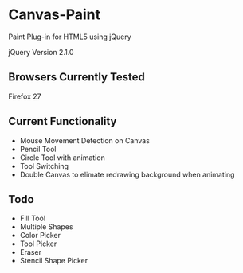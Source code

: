 Canvas-Paint
=====================
Paint Plug-in for HTML5 using jQuery

jQuery Version 2.1.0

Browsers Currently Tested
-------------------------
Firefox 27

Current Functionality
-------------------------
 * Mouse Movement Detection on Canvas 
 * Pencil Tool
 * Circle Tool with animation
 * Tool Switching
 * Double Canvas to elimate redrawing background when animating

Todo
-------------------------
 * Fill Tool
 * Multiple Shapes
 * Color Picker
 * Tool Picker
 * Eraser
 * Stencil Shape Picker
